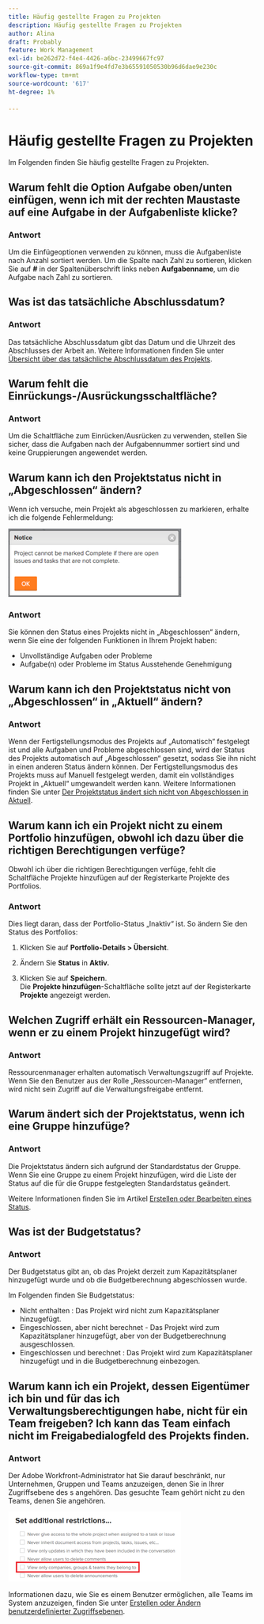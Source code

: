 ```yaml
---
title: Häufig gestellte Fragen zu Projekten
description: Häufig gestellte Fragen zu Projekten
author: Alina
draft: Probably
feature: Work Management
exl-id: be262d72-f4e4-4426-a6bc-23499667fc97
source-git-commit: 869a1f9e4fd7e3b65591050530b96d6dae9e230c
workflow-type: tm+mt
source-wordcount: '617'
ht-degree: 1%

---
```


# Häufig gestellte Fragen zu Projekten

Im Folgenden finden Sie häufig gestellte Fragen zu Projekten.

## Warum fehlt die Option Aufgabe oben/unten einfügen, wenn ich mit der rechten Maustaste auf eine Aufgabe in der Aufgabenliste klicke?

### Antwort

Um die Einfügeoptionen verwenden zu können, muss die Aufgabenliste nach Anzahl sortiert werden. Um die Spalte nach Zahl zu sortieren, klicken Sie auf **#** in der Spaltenüberschrift links neben **Aufgabenname**, um die Aufgabe nach Zahl zu sortieren.

## Was ist das tatsächliche Abschlussdatum?

### Antwort

Das tatsächliche Abschlussdatum gibt das Datum und die Uhrzeit des Abschlusses der Arbeit an. Weitere Informationen finden Sie unter [Übersicht über das tatsächliche Abschlussdatum des Projekts](../../../manage-work/projects/planning-a-project/project-actual-completion-date.md).

## Warum fehlt die Einrückungs-/Ausrückungsschaltfläche?

### Antwort

Um die Schaltfläche zum Einrücken/Ausrücken zu verwenden, stellen Sie sicher, dass die Aufgaben nach der Aufgabennummer sortiert sind und keine Gruppierungen angewendet werden.

## Warum kann ich den Projektstatus nicht in „Abgeschlossen“ ändern?

Wenn ich versuche, mein Projekt als abgeschlossen zu markieren, erhalte ich die folgende Fehlermeldung:

![Project_FAQ_Complete_Error_message.png](assets/project-faq-complete-error-message-350x138.png)

### Antwort

Sie können den Status eines Projekts nicht in „Abgeschlossen“ ändern, wenn Sie eine der folgenden Funktionen in Ihrem Projekt haben:

* Unvollständige Aufgaben oder Probleme
* Aufgabe(n) oder Probleme im Status Ausstehende Genehmigung

## Warum kann ich den Projektstatus nicht von „Abgeschlossen“ in „Aktuell“ ändern?

### Antwort

Wenn der Fertigstellungsmodus des Projekts auf „Automatisch“ festgelegt ist und alle Aufgaben und Probleme abgeschlossen sind, wird der Status des Projekts automatisch auf „Abgeschlossen“ gesetzt, sodass Sie ihn nicht in einen anderen Status ändern können. Der Fertigstellungsmodus des Projekts muss auf Manuell festgelegt werden, damit ein vollständiges Projekt in „Aktuell“ umgewandelt werden kann. Weitere Informationen finden Sie unter [Der Projektstatus ändert sich nicht von Abgeschlossen in Aktuell](../../../manage-work/projects/tips-tricks-and-troubleshooting/project-status-does-not-change-from-complete-to-current.md).

## Warum kann ich ein Projekt nicht zu einem Portfolio hinzufügen, obwohl ich dazu über die richtigen Berechtigungen verfüge?

Obwohl ich über die richtigen Berechtigungen verfüge, fehlt die Schaltfläche Projekte hinzufügen auf der Registerkarte Projekte des Portfolios.

### Antwort

Dies liegt daran, dass der Portfolio-Status „Inaktiv“ ist. So ändern Sie den Status des Portfolios:

1. Klicken Sie auf **Portfolio-Details > Übersicht**.
1. Ändern Sie **Status** in **Aktiv.**

1. Klicken Sie auf **Speichern**.\
   Die **Projekte hinzufügen**-Schaltfläche sollte jetzt auf der Registerkarte **Projekte** angezeigt werden.

## Welchen Zugriff erhält ein Ressourcen-Manager, wenn er zu einem Projekt hinzugefügt wird?

### Antwort

Ressourcenmanager erhalten automatisch Verwaltungszugriff auf Projekte. Wenn Sie den Benutzer aus der Rolle „Ressourcen-Manager“ entfernen, wird nicht sein Zugriff auf die Verwaltungsfreigabe entfernt.

## Warum ändert sich der Projektstatus, wenn ich eine Gruppe hinzufüge?

### Antwort

Die Projektstatus ändern sich aufgrund der Standardstatus der Gruppe. Wenn Sie eine Gruppe zu einem Projekt hinzufügen, wird die Liste der Status auf die für die Gruppe festgelegten Standardstatus geändert.

Weitere Informationen finden Sie im Artikel [Erstellen oder Bearbeiten eines Status](../../../administration-and-setup/customize-workfront/creating-custom-status-and-priority-labels/create-or-edit-a-status.md).

## Was ist der Budgetstatus?

### Antwort

Der Budgetstatus gibt an, ob das Projekt derzeit zum Kapazitätsplaner hinzugefügt wurde und ob die Budgetberechnung abgeschlossen wurde.

Im Folgenden finden Sie Budgetstatus:

* Nicht enthalten : Das Projekt wird nicht zum Kapazitätsplaner hinzugefügt.
* Eingeschlossen, aber nicht berechnet - Das Projekt wird zum Kapazitätsplaner hinzugefügt, aber von der Budgetberechnung ausgeschlossen.
* Eingeschlossen und berechnet : Das Projekt wird zum Kapazitätsplaner hinzugefügt und in die Budgetberechnung einbezogen.

## Warum kann ich ein Projekt, dessen Eigentümer ich bin und für das ich Verwaltungsberechtigungen habe, nicht für ein Team freigeben? Ich kann das Team einfach nicht im Freigabedialogfeld des Projekts finden.

### Antwort

Der Adobe Workfront-Administrator hat Sie darauf beschränkt, nur Unternehmen, Gruppen und Teams anzuzeigen, denen Sie in Ihrer Zugriffsebene des s angehören. Das gesuchte Team gehört nicht zu den Teams, denen Sie angehören.

![](assets/view-only-team-groups-companies-they-belong-to-350x141.png)

Informationen dazu, wie Sie es einem Benutzer ermöglichen, alle Teams im System anzuzeigen, finden Sie unter [Erstellen oder Ändern benutzerdefinierter Zugriffsebenen](../../../administration-and-setup/add-users/configure-and-grant-access/create-modify-access-levels.md).
